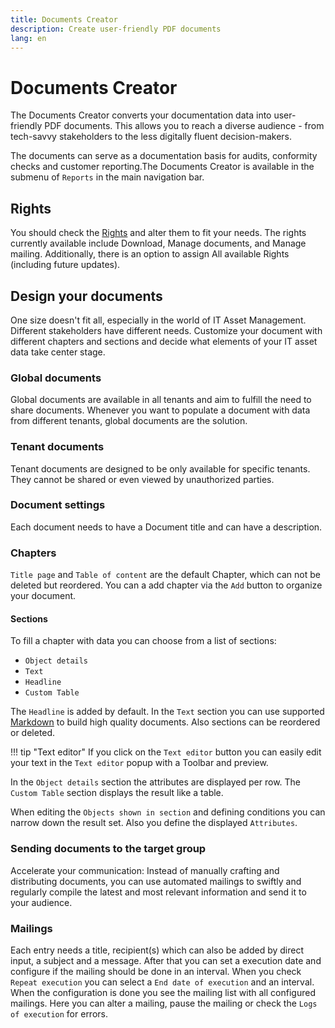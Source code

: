 ```yaml
---
title: Documents Creator
description: Create user-friendly PDF documents
lang: en
---
```


# Documents Creator

The Documents Creator converts your documentation data into user-friendly PDF documents. This allows you to reach a diverse audience - from tech-savvy stakeholders to the less digitally fluent decision-makers.

The documents can serve as a documentation basis for audits, conformity checks and customer reporting.The Documents Creator is available in the submenu of `Reports` in the main navigation bar.

## Rights

You should check the [Rights](../admin/rights-and-permissions.md) and alter them to fit your needs. The rights currently available include Download, Manage documents, and Manage mailing. Additionally, there is an option to assign All available Rights (including future updates).

## Design your documents

One size doesn't fit all, especially in the world of IT Asset Management. Different stakeholders have different needs. Customize your document with different chapters and sections and decide what elements of your IT asset data take center stage.

### Global documents

Global documents are available in all tenants and aim to fulfill the need to share documents. Whenever you want to populate a document with data from different tenants, global documents are the solution.

### Tenant documents

Tenant documents are designed to be only available for specific tenants. They cannot be shared or even viewed by unauthorized parties.

### Document settings

Each document needs to have a Document title and can have a description.

### Chapters

`Title page` and `Table of content` are the default Chapter, which can not be deleted but reordered. You can a add chapter via the `Add` button to organize your document.

#### Sections

To fill a chapter with data you can choose from a list of sections:

* `Object details`
* `Text`
* `Headline`
* `Custom Table`

The `Headline` is added by default. In the `Text` section you can use supported [Markdown](https://www.markdownguide.org/basic-syntax/) to build high quality documents. Also sections can be reordered or deleted.

!!! tip "Text editor"
    If you click on the `Text editor` button you can easily edit your text in the `Text editor` popup with a Toolbar and preview.

In the `Object details` section the attributes are displayed per row.
The `Custom Table` section displays the result like a table.

When editing the `Objects shown in section` and defining conditions you can narrow down the result set. Also you define the displayed `Attributes`.

### Sending documents to the target group

Accelerate your communication: Instead of manually crafting and distributing documents, you can use automated mailings to swiftly and regularly compile the latest and most relevant information and send it to your audience.

### Mailings

Each entry needs a title, recipient(s) which can also be added by direct input, a subject and a message. After that you can set a execution date and configure if the mailing should be done in an interval. When you check `Repeat execution` you can select a `End date of execution` and an interval. When the configuration is done you see the mailing list with all configured mailings. Here you can alter a mailing, pause the mailing or check the `Logs of execution` for errors.
